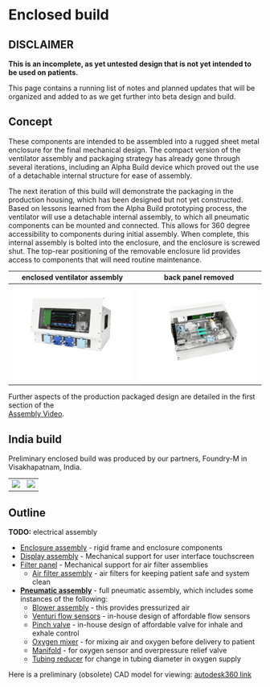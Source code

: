 # Enclosed build

## DISCLAIMER

**This is an incomplete, as yet untested design that is not yet intended to be used on patients.**

This page contains a running list of notes and planned updates that will be organized and added to as we get further into beta design and build.

## Concept

These components are intended to be assembled into a rugged sheet metal enclosure for the final mechanical design. The
compact version of the ventilator assembly and packaging strategy has already gone through several iterations,
including an Alpha Build device which proved out the use of a detachable internal structure for ease of assembly.

The next iteration of this build will demonstrate the packaging in the production housing, which has been designed but
not yet constructed. Based on lessons learned from the Alpha Build prototyping process, the ventilator will use a
detachable internal assembly, to which all pneumatic components can be mounted and connected. This allows for 360
degree accessibility to components during initial assembly. When complete, this internal assembly is bolted into the
enclosure, and the enclosure is screwed shut. The top-rear positioning of the removable enclosure lid provides
access to components that will need routine maintenance.

| enclosed ventilator assembly    |  back panel removed   |
|:---:|:---:|
| ![](images/enclosed_rendering_face.png) | ![](images/enclosed_rendering_open_back.png)  |


Further aspects of the production packaged design are detailed in the first section of the\
[Assembly Video](https://youtu.be/2hdV5CWcLb4).

## India build

Preliminary enclosed build was produced by our partners, Foundry-M in Visakhapatnam, India.

|     |     |
|:---:|:---:|
|![](images/India_build_yellow.jpeg) | ![](images/India_build_open_back.jpeg)  |


## Outline

**TODO:** electrical assembly

* [Enclosure assembly](enclosure) - rigid frame and enclosure components
* [Display assembly](display_panel) - Mechanical support for user interface touchscreen
* [Filter panel](filter_panel) - Mechanical support for air filter assemblies
  * [Air filter assembly](filter_panel/filter_holder) - air filters for keeping patient safe and system clean
* [**Pneumatic assembly**](pneumatics) - full pneumatic assembly, which includes some instances of the following:
  * [Blower assembly](pneumatics/blower) - this provides pressurized air
  * [Venturi flow sensors](pneumatics/venturi) - in-house design of affordable flow sensors
  * [Pinch valve](pneumatics/pinch_valve) - in-house design of affordable valve for inhale and exhale control
  * [Oxygen mixer](pneumatics/mixer) - for mixing air and oxygen before delivery to patient
  * [Manifold](pneumatics/manifold) - for oxygen sensor and overpressure relief valve
  * [Tubing reducer](reducer_3-4_1-4) for change in tubing diameter in oxygen supply

Here is a preliminary (obsolete) CAD model for viewing: [autodesk360 link](https://a360.co/2PTyRzh)
